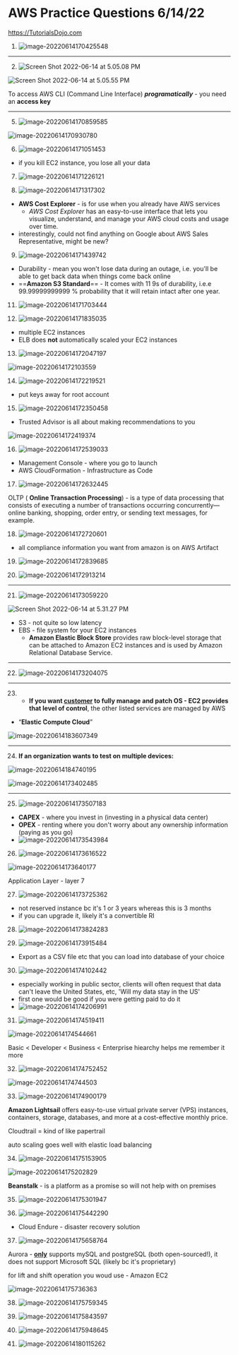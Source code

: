 # AWS Practice Questions 6/14/22

https://TutorialsDojo.com

1. ![image-20220614170425548](AWS%20Practice%20Questions%20061422.assets/image-20220614170425548.png)

---

2. ![Screen Shot 2022-06-14 at 5.05.08 PM](AWS%20Practice%20Questions%20061422.assets/Screen%20Shot%202022-06-14%20at%205.05.08%20PM.png)

![Screen Shot 2022-06-14 at 5.05.55 PM](AWS%20Practice%20Questions%20061422.assets/Screen%20Shot%202022-06-14%20at%205.05.55%20PM.png)

To access AWS CLI (Command Line Interface) ***programatically*** - you need an **access key**

---



5. ![image-20220614170859585](AWS%20Practice%20Questions%20061422.assets/image-20220614170859585.png)

![image-20220614170930780](AWS%20Practice%20Questions%20061422.assets/image-20220614170930780.png)

6. ![image-20220614171051453](AWS%20Practice%20Questions%20061422.assets/image-20220614171051453.png)

- if you kill EC2 instance, you lose all your data

7. ![image-20220614171226121](AWS%20Practice%20Questions%20061422.assets/image-20220614171226121.png)

8. ![image-20220614171317302](AWS%20Practice%20Questions%20061422.assets/image-20220614171317302.png)

- **AWS Cost Explorer** - is for use when you already have  AWS services 
  - *AWS Cost Explorer* has an easy-to-use interface that lets you visualize, understand, and manage your AWS cloud costs and usage over time.
- interestingly, could not find anything on Google about AWS Sales Representative, might be new? 

9. ![image-20220614171439742](AWS%20Practice%20Questions%20061422.assets/image-20220614171439742.png)

- Durability - mean you won't lose data during an outage, i.e. you'll be able to get back data when things come back online
- ==**Amazon S3 Standard**== - It comes with 11 9s of durability, i.e.e 99.99999999999 % probability that it will retain intact after one year. 

11. ![image-20220614171703444](AWS%20Practice%20Questions%20061422.assets/image-20220614171703444.png)

12. ![image-20220614171835035](AWS%20Practice%20Questions%20061422.assets/image-20220614171835035.png)

- multiple EC2 instances
- ELB does **not** automatically scaled your EC2 instances

13. ![image-20220614172047197](AWS%20Practice%20Questions%20061422.assets/image-20220614172047197.png)

![image-20220614172103559](AWS%20Practice%20Questions%20061422.assets/image-20220614172103559.png)

14. ![image-20220614172219521](AWS%20Practice%20Questions%20061422.assets/image-20220614172219521.png)

- put keys away for root account

15. ![image-20220614172350458](AWS%20Practice%20Questions%20061422.assets/image-20220614172350458.png)

- Trusted Advisor is all about making recommendations to you

![image-20220614172419374](AWS%20Practice%20Questions%20061422.assets/image-20220614172419374.png)

16. ![image-20220614172539033](AWS%20Practice%20Questions%20061422.assets/image-20220614172539033.png)

- Management Console - where you go to launch
- AWS CloudFormation - Infrastructure as Code

17. ![image-20220614172632445](AWS%20Practice%20Questions%20061422.assets/image-20220614172632445.png)

OLTP ( **Online Transaction Processing**) - is a type of data processing  that consists of executing a number of transactions occurring  concurrently—online banking, shopping, order entry, or sending text  messages, for example.

18. ![image-20220614172720601](AWS%20Practice%20Questions%20061422.assets/image-20220614172720601.png)

- all compliance information you want from amazon is on AWS Artifact

19. ![image-20220614172839685](AWS%20Practice%20Questions%20061422.assets/image-20220614172839685.png)

20. ![image-20220614172913214](AWS%20Practice%20Questions%20061422.assets/image-20220614172913214.png)

---

21. ![image-20220614173059220](AWS%20Practice%20Questions%20061422.assets/image-20220614173059220.png)

![Screen Shot 2022-06-14 at 5.31.27 PM](AWS%20Practice%20Questions%20061422.assets/Screen%20Shot%202022-06-14%20at%205.31.27%20PM.png)

- S3 - not quite so low latency
- EBS - file system for your EC2 instances
  - **Amazon Elastic Block Store** provides raw block-level storage that  can be attached to Amazon EC2 instances and is used by Amazon Relational Database Service.

---

22. ![image-20220614173204075](AWS%20Practice%20Questions%20061422.assets/image-20220614173204075.png)

---

23. - **If you want <u>customer</u> to fully manage and patch OS - EC2 provides that level of control**, the other listed services are managed by AWS

- “**Elastic Compute Cloud**”



![image-20220614183607349](AWS%20Practice%20Questions%20061422.assets/image-20220614183607349.png)

---

24. **If an organization wants to test on multiple devices:** 

![image-20220614184740195](AWS%20Practice%20Questions%20061422.assets/image-20220614184740195.png)



![image-20220614173402485](AWS%20Practice%20Questions%20061422.assets/image-20220614173402485.png)

---

25. ![image-20220614173507183](AWS%20Practice%20Questions%20061422.assets/image-20220614173507183.png)

- **CAPEX** - where you invest in (investing in a physical data center)
- **OPEX** - renting where you don't worry about any ownership information (paying as you go)
- ![image-20220614173543984](AWS%20Practice%20Questions%20061422.assets/image-20220614173543984.png)

26. ![image-20220614173616522](AWS%20Practice%20Questions%20061422.assets/image-20220614173616522.png)

![image-20220614173640177](AWS%20Practice%20Questions%20061422.assets/image-20220614173640177.png)

Application Layer - layer 7

27. ![image-20220614173725362](AWS%20Practice%20Questions%20061422.assets/image-20220614173725362.png)

- not reserved instance bc it's  1 or 3 years whereas this is 3 months
- if you can upgrade it, likely it's a convertible RI

28. ![image-20220614173824283](AWS%20Practice%20Questions%20061422.assets/image-20220614173824283.png)

29. ![image-20220614173915484](AWS%20Practice%20Questions%20061422.assets/image-20220614173915484.png)

- Export as a CSV file etc that you can load into database of your choice

30. ![image-20220614174102442](AWS%20Practice%20Questions%20061422.assets/image-20220614174102442.png)

- especially working in public sector, clients will often request that data can't leave the United States, etc, 'Will my data stay in the US'
- first one would be good if you were getting paid to do it
- ![image-20220614174206991](AWS%20Practice%20Questions%20061422.assets/image-20220614174206991.png)

31. ![image-20220614174519411](AWS%20Practice%20Questions%20061422.assets/image-20220614174519411.png)

![image-20220614174544661](AWS%20Practice%20Questions%20061422.assets/image-20220614174544661.png)

Basic < Developer < Business < Enterprise hiearchy helps me remember it more

32. ![image-20220614174752452](AWS%20Practice%20Questions%20061422.assets/image-20220614174752452.png)

![image-20220614174744503](AWS%20Practice%20Questions%20061422.assets/image-20220614174744503.png)

33. ![image-20220614174900179](AWS%20Practice%20Questions%20061422.assets/image-20220614174900179.png)


 **Amazon Lightsail** offers easy-to-use virtual private server  (VPS) instances, containers, storage, databases, and more at a  cost-effective monthly price.

Cloudtrail = kind of like papertrail 

auto scaling goes well with elastic load balancing

34. ![image-20220614175153905](AWS%20Practice%20Questions%20061422.assets/image-20220614175153905.png)

![image-20220614175202829](AWS%20Practice%20Questions%20061422.assets/image-20220614175202829.png)

**Beanstalk** - is a platform as a promise so will not help with on premises

35. ![image-20220614175301947](AWS%20Practice%20Questions%20061422.assets/image-20220614175301947.png)

36. ![image-20220614175442290](AWS%20Practice%20Questions%20061422.assets/image-20220614175442290.png)

- Cloud Endure - disaster recovery solution

37. ![image-20220614175658764](AWS%20Practice%20Questions%20061422.assets/image-20220614175658764.png)

Aurora - **<u>only</u>** supports mySQL and postgreSQL (both open-sourced!), it does not support Microsoft SQL (likely bc it's proprietary)

for lift and shift operation you woud use - Amazon EC2

![image-20220614175736363](AWS%20Practice%20Questions%20061422.assets/image-20220614175736363.png)

38. ![image-20220614175759345](AWS%20Practice%20Questions%20061422.assets/image-20220614175759345.png)

39. ![image-20220614175843597](AWS%20Practice%20Questions%20061422.assets/image-20220614175843597.png)

40. ![image-20220614175948645](AWS%20Practice%20Questions%20061422.assets/image-20220614175948645.png)

42. ![image-20220614180115262](AWS%20Practice%20Questions%20061422.assets/image-20220614180115262.png)

